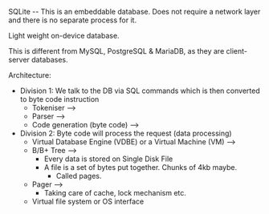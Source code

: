 
SQLite -- This is an embeddable database. Does not require a network layer and there is no separate process for it.

Light weight on-device database.

This is different from MySQL, PostgreSQL & MariaDB, as they are client-server databases.

Architecture:
* Division 1: We talk to the DB via SQL commands which is then converted to byte code instruction
	* Tokeniser -->
	* Parser -->
	* Code generation (byte code) -->
* Division 2: Byte code will process the request (data processing)
	* Virtual Database Engine (VDBE) or a Virtual Machine (VM) -->
	* B/B+ Tree -->
		* Every data is stored on Single Disk File
		* A file is a set of bytes put together. Chunks of 4kb maybe. 
			* Called pages.
	* Pager --> 
		* Taking care of cache, lock mechanism etc.
	* Virtual file system or OS interface

